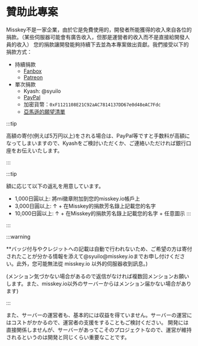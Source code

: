 # 贊助此專案

Misskey不是一家企業，由於它是免費使用的，開發者所能獲得的收入來自各位的捐款。（某些伺服器可能會有廣告收入，但那是運營者的收入而不是直接給開發人員的收入）
您的捐款讓開發能夠持續下去並為本專案做出貢獻。我們接受以下的捐款方式：

- 持續捐款
  - [Fanbox](https://syuilo.fanbox.cc/)
  - [Patreon](https://www.patreon.com/syuilo)
- 單次捐款
  - Kyash: @syuilo
  - [PayPal](https://paypal.me/syuilo)
  - 加密貨幣：`0xF1121108E21C92aAC7814137DD67e0d48eAC7Fdc`
  - [亞馬遜的願望清單](https://www.amazon.jp/hz/wishlist/ls/4JG4P6XKX9KD?ref_=wl_share)

:::tip

高額の寄付(例えば5万円以上)をされる場合は、PayPal等ですと手数料が高額になってしまいますので、Kyashをご検討いただくか、ご連絡いただければ銀行口座をお伝えいたします。

:::

:::tip

額に応じて以下の返礼を用意しています。

- 1,000日圓以上: 將mi徽章附加到您的misskey.io帳戶上
- 3,000日圓以上: ↑ + 在Misskey的捐款芳名錄上記載您的名字
- 10,000日圓以上: ↑ + 在Misskey的捐款芳名錄上記載您的名字 + 任意圖示
  :::

:::

:::warning

\*\*バッジ付与やクレジットへの記載は自動で行われないため、ご希望の方は寄付されたことが分かる情報を添えて@syuilo\@misskey.ioまでお申し付けください。此外，您可能無法從 misskey.io 以外的伺服器收到訊息。)

(メンション気づかない場合があるので返信がなければ複数回メンションお願いします。また、misskey.io以外のサーバーからはメンション届かない場合があります)

:::

また、サーバーの運営者も、基本的には収益を得ていません。サーバーの運営にはコストがかかるので、運営者の支援をすることもご検討ください。
開発には直接関係しませんが、サーバーがあってこそのプロジェクトなので、運営が維持されるというのは開発と同じくらい重要なことです。
